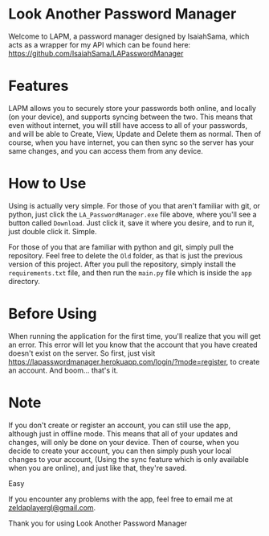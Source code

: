 # Look Another Password Manager
Welcome to LAPM, a password manager designed by IsaiahSama, which acts as a wrapper for my API which can be found here: https://github.com/IsaiahSama/LAPasswordManager

# Features
LAPM allows you to securely store your passwords both online, and locally (on your device), and supports syncing between the two. This means that even without internet, you will still have access to all of your passwords, and will be able to Create, View, Update and Delete them as normal. Then of course, when you have internet, you can then sync so the server has your same changes, and you can access them from any device.

# How to Use
Using is actually very simple.
For those of you that aren't familiar with git, or python, just click the `LA_PasswordManager.exe` file above, where you'll see a button called `Download`. Just click it, save it where you desire, and to run it, just double click it. Simple.

For those of you that are familiar with python and git, simply pull the repository. Feel free to delete the `Old` folder, as that is just the previous version of this project. After you pull the repository, simply install the `requirements.txt` file, and then run the `main.py` file which is inside the `app` directory.

# Before Using
When running the application for the first time, you'll realize that you will get an error. This error will let you know that the account that you have created doesn't exist on the server. So first, just visit https://lapasswordmanager.herokuapp.com/login/?mode=register, to create an account. And boom... that's it. 

# Note
If you don't create or register an account, you can still use the app, although just in offline mode. This means that all of your updates and changes, will only be done on your device. Then of course, when you decide to create your account, you can then simply push your local changes to your account, (Using the sync feature which is only available when you are online), and just like that, they're saved.

Easy

If you encounter any problems with the app, feel free to email me at zeldaplayergl@gmail.com.

Thank you for using Look Another Password Manager